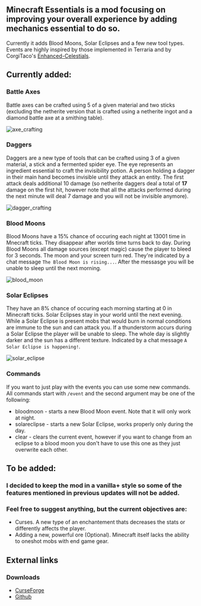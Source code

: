 ## Minecraft Essentials is a mod focusing on improving your overall experience by adding mechanics essential to do so.
Currently it adds Blood Moons, Solar Eclipses and a few new tool types. Events are highly inspired by those implemented 
in Terraria and by CorgiTaco's [Enhanced-Celestials](https://github.com/CorgiTaco/Enhanced-Celestials).

## Currently added:

### Battle Axes
Battle axes can be crafted using 5 of a given material and two sticks (excluding the netherite version that is crafted using a netherite ingot and a 
diamond battle axe at a smithing table).

![axe_crafting](https://media.discordapp.net/attachments/764445839955329034/834758097608114206/unknown.png)

### Daggers
Daggers are a new type of tools that can be crafted using 3 of a given material, a stick and a fermented spider eye. The eye represents an ingredient essential to craft the invisibility potion. A person holding a dagger in their main hand becomes invisible until they attack an entity. The first attack deals additional 10 damage (so netherite daggers deal a total of **17** damage on the first hit, however note that all the attacks performed during the next minute will deal 7 damage and you will not be invisible anymore).

![dagger_crafting](https://media.discordapp.net/attachments/764445839955329034/837036841571450930/unknown.png)

### Blood Moons
Blood Moons have a 15% chance of occuring each night at 13001 time in Mnecraft ticks. They disappear after worlds time turns back to day. During Blood Moons 
all damage sources (except magic) cause the player to bleed for 3 seconds. The moon and your screen turn red. They're indicated by a chat 
message `The Blood Moon is rising...`. After the messasge you will be unable to sleep until the next morning.

![blood_moon](https://media.discordapp.net/attachments/630092743124975656/834750956079939604/unknown.png?width=1300&height=676)

### Solar Eclipses
They have an 8% chance of occuring each morning starting at 0 in Minecraft ticks. Solar Eclipses stay in your world until the next evening. While a Solar Eclipse is present 
mobs that would burn in normal conditions are immune to the sun and can attack you. If a thunderstorm accurs during a Solar Eclipse the player will be unable to sleep. The whole day is slightly darker and the sun has a different texture. Indicated by a chat message `A Solar Eclipse is happening!`.

![solar_eclipse](https://media.discordapp.net/attachments/764445839955329034/835132067469328424/unknown.png?width=1301&height=676)

### Commands
If you want to just play with the events you can use some new commands. All commands start with `/event` and the second argument may be one of the following:
- bloodmoon - starts a new Blood Moon event. Note that it will only work at night.
- solareclipse - starts a new Solar Eclipse, works properly only during the day.
- clear - clears the current event, however if you want to change from an eclipse to a blood moon you don't have to use this one as they just overwrite each other.

## To be added:

### I decided to keep the mod in a vanilla+ style so some of the features mentioned in previous updates will not be added. 

### Feel free to suggest anything, but the current objectives are:
- Curses. A new type of an enchantement thats decreases the stats or differently affects the player.
- Adding a new, powerful ore (Optional). Minecraft itself lacks the ability to oneshot mobs with end game gear. 


## External links

### Downloads
- [CurseForge](https://www.curseforge.com/minecraft/mc-mods/mcessentials)
- [Github](https://github.com/Feeeeddmmmeee/MinecraftEssentials/releases)